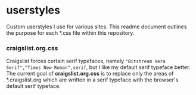# userstyles

Custom userstyles I use for various sites.
This readme document outlines the purpose for each \*.css file within this
repository.

### craigslist.org.css

Craigslist forces certain serif typefaces, namely
`"Bitstream Vera Serif","Times New Roman",serif`, but I like my default serif
typeface better. The current goal of **craigslist.org.css** is to replace only
the areas of \*.craigslist.org which are written in a serif typeface with the
browser's default serif typeface.
